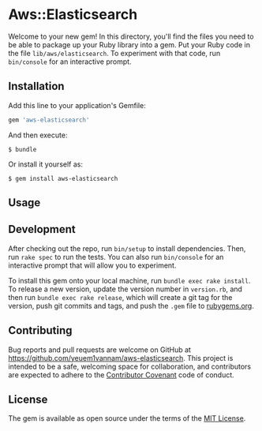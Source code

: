 # Aws::Elasticsearch

Welcome to your new gem! In this directory, you'll find the files you need to be able to package up your Ruby library into a gem. Put your Ruby code in the file `lib/aws/elasticsearch`. To experiment with that code, run `bin/console` for an interactive prompt.


## Installation

Add this line to your application's Gemfile:

```ruby
gem 'aws-elasticsearch'
```

And then execute:

    $ bundle

Or install it yourself as:

    $ gem install aws-elasticsearch

## Usage


## Development

After checking out the repo, run `bin/setup` to install dependencies. Then, run `rake spec` to run the tests. You can also run `bin/console` for an interactive prompt that will allow you to experiment.

To install this gem onto your local machine, run `bundle exec rake install`. To release a new version, update the version number in `version.rb`, and then run `bundle exec rake release`, which will create a git tag for the version, push git commits and tags, and push the `.gem` file to [rubygems.org](https://rubygems.org).

## Contributing

Bug reports and pull requests are welcome on GitHub at https://github.com/yeuem1vannam/aws-elasticsearch. This project is intended to be a safe, welcoming space for collaboration, and contributors are expected to adhere to the [Contributor Covenant](contributor-covenant.org) code of conduct.


## License

The gem is available as open source under the terms of the [MIT License](http://opensource.org/licenses/MIT).

